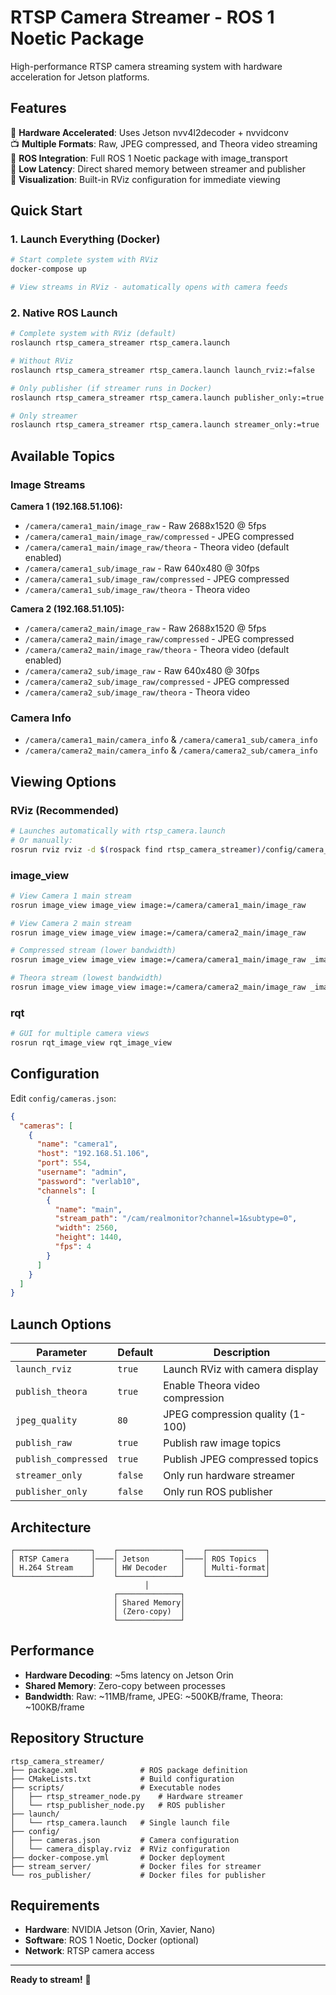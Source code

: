 # RTSP Camera Streamer - ROS 1 Noetic Package

High-performance RTSP camera streaming system with hardware acceleration for Jetson platforms.

## Features

🚀 **Hardware Accelerated**: Uses Jetson nvv4l2decoder + nvvidconv  
📺 **Multiple Formats**: Raw, JPEG compressed, and Theora video streaming  
🔧 **ROS Integration**: Full ROS 1 Noetic package with image_transport  
🎯 **Low Latency**: Direct shared memory between streamer and publisher  
📱 **Visualization**: Built-in RViz configuration for immediate viewing  

## Quick Start

### 1. Launch Everything (Docker)
```bash
# Start complete system with RViz
docker-compose up

# View streams in RViz - automatically opens with camera feeds
```

### 2. Native ROS Launch
```bash
# Complete system with RViz (default)
roslaunch rtsp_camera_streamer rtsp_camera.launch

# Without RViz
roslaunch rtsp_camera_streamer rtsp_camera.launch launch_rviz:=false

# Only publisher (if streamer runs in Docker)
roslaunch rtsp_camera_streamer rtsp_camera.launch publisher_only:=true

# Only streamer
roslaunch rtsp_camera_streamer rtsp_camera.launch streamer_only:=true
```

## Available Topics

### Image Streams
**Camera 1 (192.168.51.106):**
- `/camera/camera1_main/image_raw` - Raw 2688x1520 @ 5fps
- `/camera/camera1_main/image_raw/compressed` - JPEG compressed
- `/camera/camera1_main/image_raw/theora` - Theora video (default enabled)
- `/camera/camera1_sub/image_raw` - Raw 640x480 @ 30fps
- `/camera/camera1_sub/image_raw/compressed` - JPEG compressed
- `/camera/camera1_sub/image_raw/theora` - Theora video

**Camera 2 (192.168.51.105):**
- `/camera/camera2_main/image_raw` - Raw 2688x1520 @ 5fps
- `/camera/camera2_main/image_raw/compressed` - JPEG compressed
- `/camera/camera2_main/image_raw/theora` - Theora video (default enabled)
- `/camera/camera2_sub/image_raw` - Raw 640x480 @ 30fps
- `/camera/camera2_sub/image_raw/compressed` - JPEG compressed
- `/camera/camera2_sub/image_raw/theora` - Theora video

### Camera Info
- `/camera/camera1_main/camera_info` & `/camera/camera1_sub/camera_info`
- `/camera/camera2_main/camera_info` & `/camera/camera2_sub/camera_info`

## Viewing Options

### RViz (Recommended)
```bash
# Launches automatically with rtsp_camera.launch
# Or manually:
rosrun rviz rviz -d $(rospack find rtsp_camera_streamer)/config/camera_display.rviz
```

### image_view
```bash
# View Camera 1 main stream
rosrun image_view image_view image:=/camera/camera1_main/image_raw

# View Camera 2 main stream  
rosrun image_view image_view image:=/camera/camera2_main/image_raw

# Compressed stream (lower bandwidth)
rosrun image_view image_view image:=/camera/camera1_main/image_raw _image_transport:=compressed

# Theora stream (lowest bandwidth)
rosrun image_view image_view image:=/camera/camera2_main/image_raw _image_transport:=theora
```

### rqt
```bash
# GUI for multiple camera views
rosrun rqt_image_view rqt_image_view
```

## Configuration

Edit `config/cameras.json`:
```json
{
  "cameras": [
    {
      "name": "camera1",
      "host": "192.168.51.106",
      "port": 554,
      "username": "admin",
      "password": "verlab10",
      "channels": [
        {
          "name": "main",
          "stream_path": "/cam/realmonitor?channel=1&subtype=0",
          "width": 2560,
          "height": 1440,
          "fps": 4
        }
      ]
    }
  ]
}
```

## Launch Options

| Parameter | Default | Description |
|-----------|---------|-------------|
| `launch_rviz` | `true` | Launch RViz with camera display |
| `publish_theora` | `true` | Enable Theora video compression |
| `jpeg_quality` | `80` | JPEG compression quality (1-100) |
| `publish_raw` | `true` | Publish raw image topics |
| `publish_compressed` | `true` | Publish JPEG compressed topics |
| `streamer_only` | `false` | Only run hardware streamer |
| `publisher_only` | `false` | Only run ROS publisher |

## Architecture

```
┌─────────────────┐    ┌──────────────┐    ┌─────────────┐
│ RTSP Camera     │────│ Jetson       │────│ ROS Topics  │
│ H.264 Stream    │    │ HW Decoder   │    │ Multi-format│
└─────────────────┘    └──────────────┘    └─────────────┘
                              │
                       ┌──────────────┐
                       │ Shared Memory│
                       │ (Zero-copy)  │
                       └──────────────┘
```

## Performance

- **Hardware Decoding**: ~5ms latency on Jetson Orin
- **Shared Memory**: Zero-copy between processes  
- **Bandwidth**: Raw: ~11MB/frame, JPEG: ~500KB/frame, Theora: ~100KB/frame

## Repository Structure

```
rtsp_camera_streamer/
├── package.xml              # ROS package definition
├── CMakeLists.txt           # Build configuration  
├── scripts/                 # Executable nodes
│   ├── rtsp_streamer_node.py    # Hardware streamer
│   └── rtsp_publisher_node.py   # ROS publisher
├── launch/
│   └── rtsp_camera.launch   # Single launch file
├── config/
│   ├── cameras.json         # Camera configuration
│   └── camera_display.rviz  # RViz configuration
├── docker-compose.yml       # Docker deployment
├── stream_server/           # Docker files for streamer
└── ros_publisher/           # Docker files for publisher
```

## Requirements

- **Hardware**: NVIDIA Jetson (Orin, Xavier, Nano)
- **Software**: ROS 1 Noetic, Docker (optional)
- **Network**: RTSP camera access

---

**Ready to stream!** 🎥